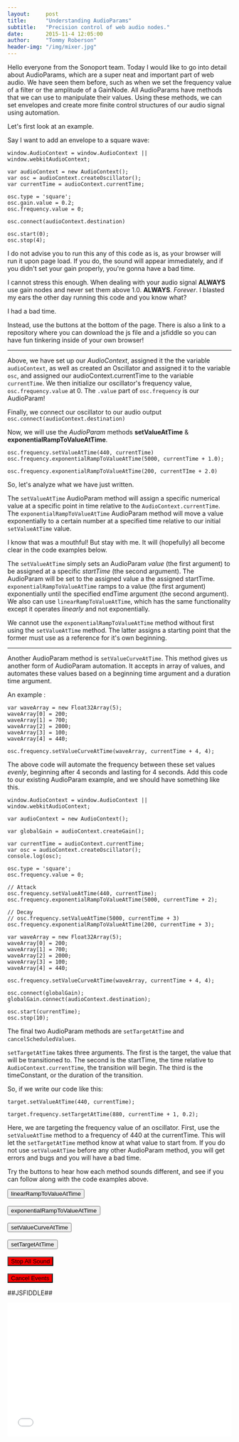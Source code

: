 ```yaml
---
layout:     post
title:      "Understanding AudioParams"
subtitle:   "Precision control of web audio nodes."
date:       2015-11-4 12:05:00
author:     "Tommy Roberson"
header-img: "/img/mixer.jpg"
---
```


Hello everyone from the Sonoport team. Today I would like to go into detail about AudioParams, which are a super neat and important part of web audio. We have seen them before, such as when we set the frequency value of a filter or the amplitude of a GainNode. All AudioParams have methods that we can use to manipulate their values. Using these methods, we can set envelopes and create more finite control structures of our audio signal using automation.

Let's first look at an example.

Say I want to add an envelope to a square wave:

```
window.AudioContext = window.AudioContext || window.webkitAudioContext;

var audioContext = new AudioContext();
var osc = audioContext.createOscillator();
var currentTime = audioContext.currentTime;

osc.type = 'square';
osc.gain.value = 0.2;
osc.frequency.value = 0;

osc.connect(audioContext.destination)

osc.start(0);
osc.stop(4);

```

I do not advise you to run this any of this code as is, as your browser will run it upon page load. If you do, the sound will appear immediately, and if you didn't set your gain properly, you're gonna have a bad time.

I cannot stress this enough. When dealing with your audio signal **ALWAYS** use gain nodes and never set them above 1.0. **ALWAYS**. *Forever*. I blasted my ears the other day running this code and you know what?

I had a bad time.

Instead, use the buttons at the bottom of the page. There is also a link to a repository where you can download the js file and a jsfiddle so you can have fun tinkering inside of your own browser!
_____

Above, we have set up our *AudioContext*, assigned it the the variable `audioContext`, as well as created an Oscillator and assigned it to the variable `osc`, and assigned our audioContext.currentTime to the variable `currentTime`. We then initialize our oscillator's frequency value, `osc.frequency.value` at 0. The `.value` part of `osc.frequency` is our AudioParam!

Finally, we connect our oscillator to our audio output `osc.connect(audioContext.destination)`

Now, we will use the *AudioParam* methods **setValueAtTime** & **exponentialRampToValueAtTime**.


```
osc.frequency.setValueAtTime(440, currentTime)
osc.frequency.exponentialRampToValueAtTime(5000, currentTime + 1.0);

osc.frequency.exponentialRampToValueAtTime(200, currentTIme + 2.0)

```

So, let's analyze what we have just written.

The `setValueAtTime` AudioParam method will assign a specific numerical value at a specific point in time relative to the `AudioContext.currentTime`. The `exponentialRampToValueAtTime` AudioParam method will move a value exponentially to a certain number at a specified time relative to our initial `setValueAtTime` value.

I know that was a mouthful! But stay with me. It will (hopefully) all become clear in the code examples below.

The `setValueAtTime` simply sets an AudioParam *value* (the first argument) to be assigned at a specific *startTime* (the second argument). The AudioParam will be set to the assigned value a the assigned startTime. `exponentialRampToValueAtTime` ramps to a value (the first argument) exponentially until the specified endTime argument (the second argument). We also can use `linearRampToValueAtTime`, which has the same functionality except it operates *linearly* and not exponentially.

We cannot use the `exponentialRampToValueAtTime` method without first using the `setValueAtTime` method. The latter assigns a starting point that the former must use as a reference for it's own beginning.
_____

Another AudioParam method is `setValueCurveAtTime`. This method gives us another form of AudioParam automation. It accepts in array of values, and automates these values based on a beginning time argument and a duration time argument.

An example :

```
var waveArray = new Float32Array(5);
waveArray[0] = 200;
waveArray[1] = 700;
waveArray[2] = 2000;
waveArray[3] = 100;
waveArray[4] = 440;

osc.frequency.setValueCurveAtTime(waveArray, currentTime + 4, 4);

```
The above code will automate the frequency between these set values *evenly*, beginning after 4 seconds and lasting for 4 seconds. Add this code to our existing AudioParam example, and we should have something like this.

```
window.AudioContext = window.AudioContext || window.webkitAudioContext;

var audioContext = new AudioContext();

var globalGain = audioContext.createGain();

var currentTime = audioContext.currentTime;
var osc = audioContext.createOscillator();
console.log(osc);

osc.type = 'square';
osc.frequency.value = 0;

// Attack
osc.frequency.setValueAtTime(440, currentTime);
osc.frequency.exponentialRampToValueAtTime(5000, currentTime + 2);

// Decay
// osc.frequency.setValueAtTime(5000, currentTime + 3)
osc.frequency.exponentialRampToValueAtTime(200, currentTime + 3);

var waveArray = new Float32Array(5);
waveArray[0] = 200;
waveArray[1] = 700;
waveArray[2] = 2000;
waveArray[3] = 100;
waveArray[4] = 440;

osc.frequency.setValueCurveAtTime(waveArray, currentTime + 4, 4);

osc.connect(globalGain);
globalGain.connect(audioContext.destination);

osc.start(currentTime);
osc.stop(10);

```

The final two AudioParam methods are `setTargetAtTime` and `cancelScheduledValues`.

`setTargetAtTime` takes three arguments. The first is the target, the value that will be transitioned to. The second is the startTime, the time relative to `AudioContext.currentTime`, the transition will begin. The third is the timeConstant, or the duration of the transition.

So, if we write our code like this:

```
target.setValueAtTime(440, currentTime);

target.frequency.setTargetAtTime(880, currentTime + 1, 0.2);
```

Here, we are targeting the frequency value of an oscillator. First, use the `setValueAtTime` method to a frequency of 440 at the currentTime. This will let the `setTargetAtTime` method know at what value to start from. If you do not use `setValueAtTime` before any other AudioParam method, you will get errors and bugs and you will have a bad time.

Try the buttons to hear how each method sounds different, and see if you can follow along with the code examples above.

<button type="button" id="linear" class="btn btn-info btn-lg button-color" >linearRampToValueAtTime</button>
<br>
<br>
<button type="button" id="exp" class="btn btn-info btn-lg button-color" >exponentialRampToValueAtTime</button>
<br>
<br>
<button type="button" id="curv" class="btn btn-info btn-lg button-color" >setValueCurveAtTime</button>
<br>
<br>
<button type="button" id="targ" class="btn btn-info btn-lg button-color" >setTargetAtTime</button>
<br>
<br>
<button type="button" id="stop" class="btn btn-info btn-lg" style="background-color:red" >Stop All Sound</button>
<br>
<br>
<button type="button" id="cancel" class="btn btn-info btn-lg" style="background-color:red" >Cancel Events</button>

##JSFIDDLE##

<iframe width="100%" height="300" src="//jsfiddle.net/thomasroberson1/6rfg7d16/embedded/" allowfullscreen="allowfullscreen" frameborder="0"></iframe>

<script src="js/audioParams.js"></script>
